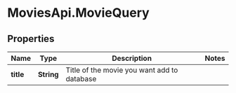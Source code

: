 # MoviesApi.MovieQuery

## Properties
Name | Type | Description | Notes
------------ | ------------- | ------------- | -------------
**title** | **String** | Title of the movie you want add to database | 


